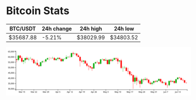 # Bitcoin Stats

BTC/USDT|24h change|24h high|24h low|
|---|---|---|---|
|$35687.88|-5.21%|$38029.99|$34803.52|

<img src="./chart.svg">
